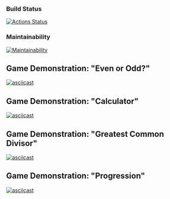 ### Build Status
[![Actions Status](https://github.com/SrRathek/python-project-140/actions/workflows/hexlet-check.yml/badge.svg)](https://github.com/SrRathek/python-project-140/actions)

### Maintainability
[![Maintainability](https://qlty.sh/badges/e2d37c6d-ec1a-4960-83e2-2f0fba09b4c9/maintainability.svg)](https://qlty.sh/gh/SrRathek/projects/python-project-140)

## Game Demonstration: "Even or Odd?"
[![asciicast](https://asciinema.org/a/z9TZL8x5bKdFwy8BdAV6vhD6H.svg)](https://asciinema.org/a/z9TZL8x5bKdFwy8BdAV6vhD6H)

## Game Demonstration: "Calculator"
[![asciicast](https://asciinema.org/a/9renElr7wLAlQRjtmSFAvhGf8.svg)](https://asciinema.org/a/9renElr7wLAlQRjtmSFAvhGf8)

## Game Demonstration: "Greatest Common Divisor"
[![asciicast](https://asciinema.org/a/loCLQ5D5d4GR4UQRV2J0SQtLN.svg)](https://asciinema.org/a/loCLQ5D5d4GR4UQRV2J0SQtLN)

## Game Demonstration: "Progression"
[![asciicast](https://asciinema.org/a/8NWRrPb0gBuMCR2g2kKkSwtdS.svg)](https://asciinema.org/a/8NWRrPb0gBuMCR2g2kKkSwtdS)
